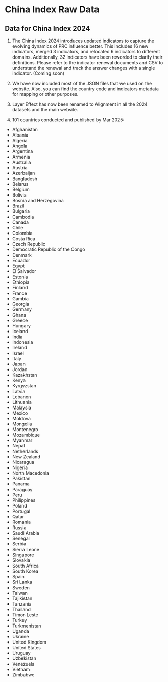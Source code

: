 # China Index Raw Data

## Data for China Index 2024

1. The China Index 2024 introduces updated indicators to capture the evolving dynamics of PRC influence better. This includes 16 new indicators, merged 3 indicators, and relocated 6 indicators to different domains. Additionally, 32 indicators have been reworded to clarify their definitions. Please refer to the indicator renewal documents and CSV to understand the renewal and track the answer changes with a single indicator. (Coming soon)

2. We have now included most of the JSON files that we used on the website. Also, you can find the country code and indicators metadata for mapping or other purposes.

3. Layer Effect has now been renamed to Alignment in all the 2024 datasets and the main website.

4. 101 countries conducted and published by Mar 2025:

- Afghanistan
- Albania
- Algeria
- Angola
- Argentina
- Armenia
- Australia
- Austria
- Azerbaijan
- Bangladesh
- Belarus
- Belgium
- Bolivia
- Bosnia and Herzegovina
- Brazil
- Bulgaria
- Cambodia
- Canada
- Chile
- Colombia
- Costa Rica
- Czech Republic
- Democratic Republic of the Congo
- Denmark
- Ecuador
- Egypt
- El Salvador
- Estonia
- Ethiopia
- Finland
- France
- Gambia
- Georgia
- Germany
- Ghana
- Greece
- Hungary
- Iceland
- India
- Indonesia
- Ireland
- Israel
- Italy
- Japan
- Jordan
- Kazakhstan
- Kenya
- Kyrgyzstan
- Latvia
- Lebanon
- Lithuania
- Malaysia
- Mexico
- Moldova
- Mongolia
- Montenegro
- Mozambique
- Myanmar
- Nepal
- Netherlands
- New Zealand
- Nicaragua
- Nigeria
- North Macedonia
- Pakistan
- Panama
- Paraguay
- Peru
- Philippines
- Poland
- Portugal
- Qatar
- Romania
- Russia
- Saudi Arabia
- Senegal
- Serbia
- Sierra Leone
- Singapore
- Slovakia
- South Africa
- South Korea
- Spain
- Sri Lanka
- Sweden
- Taiwan
- Tajikistan
- Tanzania
- Thailand
- Timor-Leste
- Turkey
- Turkmenistan
- Uganda
- Ukraine
- United Kingdom
- United States
- Uruguay
- Uzbekistan
- Venezuela
- Vietnam
- Zimbabwe



